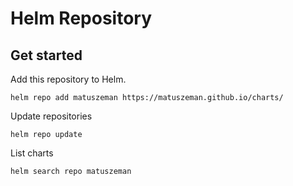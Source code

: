 # Helm Repository

## Get started

Add this repository to Helm.

```
helm repo add matuszeman https://matuszeman.github.io/charts/
```

Update repositories
```
helm repo update
```

List charts
```
helm search repo matuszeman
```
